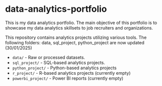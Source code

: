 # data-analytics-portfolio

This is my data analytics portfolio. The main objective of this portfolio is to showcase my data analytics skillsets to job recruiters and organizations. 

This repository contains analytics projects utilizing various tools. The following folders: data, sql_project, python_project are now updated (30/01/2025)
- `data/` - Raw or processed datasets.
- `sql_project/` - SQL-based analytics projects.
- `python_project/` - Python-based analytics projects
- `r_project/` - R-based analytics projects (currently empty)
- `powerbi_project/` - Power BI reports (currently empty)

